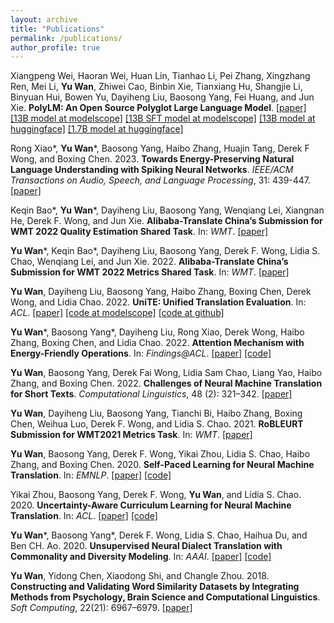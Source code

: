 ```yaml
---
layout: archive
title: "Publications"
permalink: /publications/
author_profile: true
---
```


Xiangpeng Wei, Haoran Wei, Huan Lin, Tianhao Li, Pei Zhang, Xingzhang Ren, Mei Li, **Yu Wan**, Zhiwei Cao, Binbin Xie, Tianxiang Hu, Shangjie Li, Binyuan Hui, Bowen Yu, Dayiheng Liu, Baosong Yang, Fei Huang, and Jun Xie. **PolyLM: An Open Source Polyglot Large Language Model**. [[paper]](https://arxiv.org/abs/2307.06018) [[13B model at modelscope]](https://www.modelscope.cn/models/damo/nlp_polylm_13b_text_generation) [[13B SFT model at modelscope]](https://www.modelscope.cn/models/damo/nlp_polylm_multialpaca_13b_text_generation) [[13B model at huggingface]](https://huggingface.co/DAMO-NLP-MT/polylm-13b) [[1.7B model at huggingface]](https://huggingface.co/DAMO-NLP-MT/polylm-1.7b)

Rong Xiao\*, **Yu Wan**\*, Baosong Yang, Haibo Zhang, Huajin Tang, Derek F Wong, and Boxing Chen. 2023. **Towards Energy-Preserving Natural Language Understanding with Spiking Neural Networks**. *IEEE/ACM Transactions on Audio, Speech, and Language Processing*, 31: 439-447. [[paper]](https://ieeexplore.ieee.org/abstract/document/9944911)

Keqin Bao\*, **Yu Wan**\*, Dayiheng Liu, Baosong Yang, Wenqiang Lei, Xiangnan He, Derek F. Wong, and Jun Xie. **Alibaba-Translate China’s Submission for WMT 2022 Quality Estimation Shared Task**. In: *WMT*. [[paper]](https://aclanthology.org/2022.wmt-1.55/)

**Yu Wan**\*, Keqin Bao\*, Dayiheng Liu, Baosong Yang, Derek F. Wong, Lidia S. Chao, Wenqiang Lei, and Jun Xie. 2022. **Alibaba-Translate China’s Submission for WMT 2022 Metrics Shared Task**. In: *WMT*. [[paper]](https://aclanthology.org/2022.wmt-1.53/)

**Yu Wan**, Dayiheng Liu, Baosong Yang, Haibo Zhang, Boxing Chen, Derek Wong, and Lidia Chao. 2022. **UniTE: Unified Translation Evaluation**. In: *ACL*. [[paper]](https://aclanthology.org/2022.acl-long.558/) [[code at modelscope]](https://www.modelscope.cn/models/damo/nlp_unite_mup_translation_evaluation_multilingual_large) [[code at github]](https://github.com/wanyu2018umac/UniTE)

**Yu Wan**\*, Baosong Yang\*, Dayiheng Liu, Rong Xiao, Derek Wong, Haibo Zhang, Boxing Chen, and Lidia Chao. 2022. **Attention Mechanism with Energy-Friendly Operations**. In: *Findings@ACL*. [[paper]](https://aclanthology.org/2022.findings-acl.313/) [[code]](https://github.com/wanyu2018umac/E-Att)

**Yu Wan**, Baosong Yang, Derek Fai Wong, Lidia Sam Chao, Liang Yao, Haibo Zhang, and Boxing Chen. 2022. **Challenges of Neural Machine Translation for Short Texts**. *Computational Linguistics*, 48 (2): 321–342. [[paper]](https://aclanthology.org/2022.cl-2.3/)

**Yu Wan**, Dayiheng Liu, Baosong Yang, Tianchi Bi, Haibo Zhang, Boxing Chen, Weihua Luo, Derek F. Wong, and Lidia S. Chao. 2021. **RoBLEURT Submission for WMT2021 Metrics Task**. In: *WMT*. [[paper]](https://aclanthology.org/2021.wmt-1.114/)

**Yu Wan**, Baosong Yang, Derek F. Wong, Yikai Zhou, Lidia S. Chao, Haibo Zhang, and Boxing Chen. 2020. **Self-Paced Learning for Neural Machine Translation**. In: *EMNLP*. [[paper]](https://aclanthology.org/2020.emnlp-main.80/) [[code]](https://github.com/wanyu2018umac/Self-Paced-Learning-for-Neural-Machine-Translation)

Yikai Zhou, Baosong Yang, Derek F. Wong, **Yu Wan**, and Lidia S. Chao. 2020. **Uncertainty-Aware Curriculum Learning for Neural Machine Translation**. In: *ACL*. [[paper]](https://aclanthology.org/2020.acl-main.620/) [[code]](https://github.com/umyk/ua-cl-nmt)

**Yu Wan**\*, Baosong Yang\*, Derek F. Wong, Lidia S. Chao, Haihua Du, and Ben CH. Ao. 2020. **Unsupervised Neural Dialect Translation with Commonality and Diversity Modeling**. In: *AAAI*. [[paper]](https://ojs.aaai.org/index.php/AAAI/article/view/6448) [[code]](https://github.com/wanyu2018umac/Unsupervised_Dialect_Translation)

**Yu Wan**, Yidong Chen, Xiaodong Shi, and Changle Zhou. 2018. **Constructing and Validating Word Similarity Datasets by Integrating Methods from Psychology, Brain Science and Computational Linguistics**. *Soft Computing*, 22(21): 6967–6979. [[paper]](https://link.springer.com/article/10.1007/s00500-018-3174-1)
